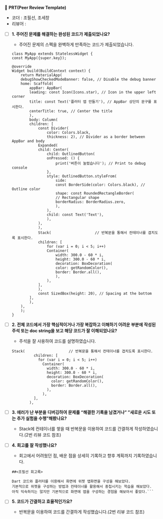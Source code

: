 🔑 **PRT(Peer Review Template)**
- 코더 : 조필선, 조세창
- 리뷰어 : 
- [ ]  **1. 주어진 문제를 해결하는 완성된 코드가 제출되었나요?**
    - 주어진 문제의 스펙을 완벽하게 만족하는 코드가 제출되었습니다.
    ```
    class MyApp extends StatelessWidget {
    const MyApp({super.key});

    @override
    Widget build(BuildContext context) {
        return MaterialApp(
        debugShowCheckedModeBanner: false, // Disable the debug banner
        home: Scaffold(
            appBar: AppBar(
            leading: const Icon(Icons.star), // Icon in the upper left corner
            title: const Text('플러터 앱 만들기'), // AppBar 상단의 문구를 표시한다.
            centerTitle: true, // Center the title
            ),
            body: Column(
            children: [
                const Divider(
                    color: Colors.black,
                    thickness: 2), // Divider as a border between AppBar and body
                Expanded(
                child: Center(
                    child: OutlinedButton(
                    onPressed: () {
                        print('버튼이 눌렸습니다'); // Print to debug console
                    },
                    style: OutlinedButton.styleFrom(
                        side:
                        const BorderSide(color: Colors.black), // Outline color
                        shape: const RoundedRectangleBorder(
                        // Rectangular shape
                        borderRadius: BorderRadius.zero,
                        ),
                    ),
                    child: const Text('Text'),
                    ),
                ),
                ),
                Stack(                    // 반복문을 통해서 컨테이너를 겹치도록 표시한다.
                children: [
                    for (var i = 0; i < 5; i++)
                    Container(
                        width: 300.0 - 60 * i,
                        height: 300.0 - 60 * i,
                        decoration: BoxDecoration(
                        color: getRandomColor(),
                        border: Border.all(),
                        ),
                    ),
                ],
                ),
                const SizedBox(height: 20), // Spacing at the bottom
            ],
            ),
        ),
        );
    }
    ```

- [ ]  **2. 전체 코드에서 가장 핵심적이거나 가장 복잡하고 이해하기 어려운 부분에 작성된 
주석 또는 doc string을 보고 해당 코드가 잘 이해되었나요?**
    - 주석을 잘 사용하여 코드를 설명하였습니다.
    ```
    Stack(                    // 반복문을 통해서 컨테이너를 겹치도록 표시한다.
              children: [
                for (var i = 0; i < 5; i++)
                  Container(
                    width: 300.0 - 60 * i,
                    height: 300.0 - 60 * i,
                    decoration: BoxDecoration(
                      color: getRandomColor(),
                      border: Border.all(),
                    ),
                  ),
              ],
            ),
    ```


- [ ]  **3. 에러가 난 부분을 디버깅하여 문제를 “해결한 기록을 남겼거나” 
”새로운 시도 또는 추가 실험을 수행”해봤나요?**
    - Stack에 컨테이너를 쌓을 때 반복문을 이용하여 코드를 간결하게 작성하였습니다.(2번 리뷰 코드 참조)


- [ ]  **4. 회고를 잘 작성했나요?**
    - 회고에서 어려웠던 점, 배운 점을 상세히 기록하고 향후 계획까지 기록하였습니다.
    ```
    ##<조필선 회고록>

    Dart 코드와 플러터를 이용해서 화면에 위젯 앱화면을 구성을 해보았다.
    기본적으로 위젯을 구성하는 방법과 컨테이너를 활용해서 중첩시키는 학습을 해보았다.
    아직 익숙하지는 않지만 기본적으로 화면에 앱을 구성하는 경험을 해보아서 좋았다.```

- [ ]  **5. 코드가 간결하고 효율적인가요?**
    - 반복문을 이용하여 코드를 간결하게 작성했습니다.(2번 리뷰 코드 참조)

